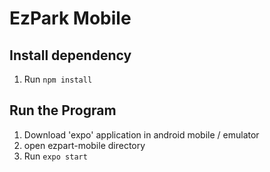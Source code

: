 # EzPark Mobile

## Install dependency 
1. Run `npm install`

## Run the Program
1. Download 'expo' application in android mobile / emulator 
2. open ezpart-mobile directory
3. Run `expo start`


